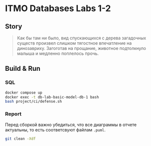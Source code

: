 # ITMO Databases Labs 1-2

## Story

> Как бы там ни было, вид спускающихся с дерева загадочных существ
> произвел слишком тягостное впечатление на динозавриху. Загоготав 
> на прощание, животное подтолкнуло малыша и медленно поплелось 
> прочь. 

## Build & Run

### SQL

```bash
docker compose up
docker exec -t db-lab-basic-model-db-1 bash
bash project/ci/defense.sh
```

### Report

Перед сборкой важно убедиться,
что все диаграммы в отчете 
актуальны, то есть соответсвуют
файлам `.puml`.

```bash
git clean -Xdf
```
